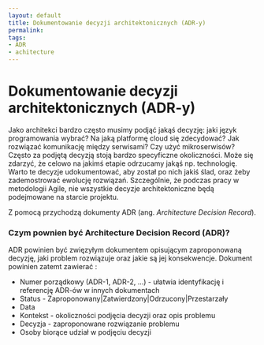 ```yaml
---
layout: default
title: Dokumentowanie decyzji architektonicznych (ADR-y)
permalink: 
tags: 
- ADR 
- achitecture
---
```


# Dokumentowanie decyzji architektonicznych (ADR-y)

Jako architekci bardzo często musimy podjąć jakąś decyzję: jaki język programowania wybrać? Na jaką platformę cloud się zdecydować? Jak rozwiązać komunikację między serwisami? Czy użyć mikroserwisów? Często za podjętą decyzją stoją bardzo specyficzne okoliczności. Może się zdarzyć, że celowo na jakimś etapie odrzucamy jakąś np. technologię. Warto te decyzje udokumentować, aby został po nich jakiś ślad, oraz żeby zademostrować ewolucję rozwiązań. Szczególnie, że podczas pracy w metodologii Agile, nie wszystkie decyzje architektoniczne będą podejmowane na starcie projektu.

Z pomocą przychodzą dokumenty ADR (ang. *Architecture Decision Record*).


### Czym pownien być Architecture Decision Record (ADR)?
ADR powinien być zwięzyłym dokumentem opisującym zaproponowaną decyzję, jaki problem rozwiązuje oraz jakie są jej konsekwencje. 
Dokument powinien zatemt zawierać :

- Numer porządkowy (ADR-1, ADR-2, ...) - ułatwia identyfikację i referencję ADR-ów w innych dokumentach
- Status - Zaproponowany|Zatwierdzony|Odrzucony|Przestarzały
- Data
- Kontekst - okoliczności podjęcia decyzji oraz opis problemu
- Decyzja -  zaproponowane rozwiązanie problemu
- Osoby biorące udział w podjęciu decyzji
